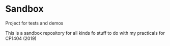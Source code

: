 # Sandbox
Project for tests and demos


This is a sandbox repository for all kinds fo stuff to do with my practicals for CP1404 (2019)
